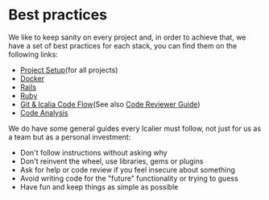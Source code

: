 # Best practices

We like to keep sanity on every project and, in order to achieve that, we have a
set of best practices for each stack, you can find them on the following links:

* [Project Setup](PROJECT_SETUP_GUIDE.md)(for all projects)
* [Docker](../stack/docker)
* [Rails](../stack/rails/BEST_PRACTICES.md)
* [Ruby](../stack/ruby/BEST_PRACTICES.md)
* [Git & Icalia Code Flow](../stack/git/)(See also [Code Reviewer Guide](CODE_REVIEWER_GUIDE.md))
* [Code Analysis](code-analysis)

We do have some general guides every Icalier must follow, not just for us as a
team but as a personal investment:

* Don't follow instructions without asking why
* Don't reinvent the wheel, use libraries, gems or plugins
* Ask for help or code review if you feel insecure about something
* Avoid writing code for the "future" functionality or trying to guess
* Have fun and keep things as simple as possible
